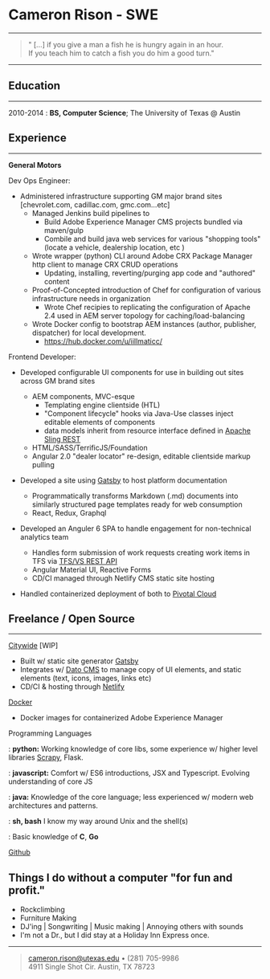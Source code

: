 Cameron Rison - SWE
============

----

> " […] if you give a man a fish he is hungry again in an hour.\
> If you teach him to catch a fish you do him a good turn."

----

Education
---------

--------------------------------------
2010-2014 
:   **BS, Computer Science**; The University of Texas @ Austin


Experience
----------

--------------------------------------

**General Motors**

Dev Ops Engineer:
* Administered infrastructure supporting GM major brand sites [chevrolet.com,  cadillac.com, gmc.com...etc]
    - Managed Jenkins build pipelines to 
        + Build Adobe Experience Manager CMS projects bundled via maven/gulp
        + Combile and build java web services for various "shopping tools" (locate a vehicle, dealership location, etc )
    - Wrote wrapper (python) CLI around Adobe CRX Package Manager http client to manage CRX CRUD operations 
        + Updating, installing, reverting/purging app code and "authored" content 
    - Proof-of-Concepted introduction of Chef for configuration of various infrastructure needs in organization
        + Wrote Chef recipies to replicating the configuration of Apache 2.4 used in AEM server topology for caching/load-balancing
    - Wrote Docker config to bootstrap AEM instances (author, publisher, dispatcher) for local development.
        * https://hub.docker.com/u/iillmaticc/

Frontend Developer:
* Developed configurable UI components for use in building out sites across GM brand sites
    - AEM components, MVC-esque
        + Templating engine clientside (HTL)
        + "Component lifecycle" hooks via Java-Use classes inject editable elements of components
        + data models inherit from resource interface defined in [Apache Sling REST](https://sling.apache.org/) 
    - HTML/SASS/TerrificJS/Foundation
    - Angular 2.0 "dealer locator" re-design, editable clientside markup pulling 
* Developed a site using [Gatsby](https://gatsbyjs.org) to host platform documentation
    - Programmatically transforms Markdown (.md) documents into similarly structured page templates
      ready for web consumption
    - React, Redux, Graphql

* Developed an Anguler 6 SPA to handle engagement for non-technical analytics team
    - Handles form submission of work requests creating work items in TFS via [TFS/VS REST API](https://docs.microsoft.com/en-us/rest/api/vsts/?view=vsts-rest-4.1) 
    - Angular Material UI, Reactive Forms
    - CD/CI managed through Netlify CMS static site hosting

* Handled containerized deployment of both to [Pivotal Cloud](https://pivotal.io/platform)


Freelance / Open Source
----
--------------------------------------

[Citywide](https://citywideholdup.netlify.com/) [WIP]
- Built w/ static site generator [Gatsby](https://gatsbyjs.org)
- Integrates w/ [Dato CMS](https://www.datocms.com/) to manage copy of
  UI elements, and static elements (text, icons, images, links etc) 
- CD/CI & hosting through [Netlify](https://www.netlify.com/) 


[Docker](https://hub.docker.com/u/iillmaticc/)
- Docker images for containerized Adobe Experience Manager

Programming Languages

:   **python:** 
    Working knowledge of core libs, some experience w/ higher level libraries 
    [Scrapy](https://scrapy.org/), Flask.

:   **javascript:** 
    Comfort w/ ES6 introductions, JSX and Typescript. Evolving understanding of core JS

:   **java:** Knowledge of the core language; less experienced w/ modern web architectures and patterns. 

:   **sh, bash** I know my way around Unix and the shell(s)

:   Basic knowledge of **C**, **Go** 


[Github](https://github.com/killakam3084)

Things I do without a computer "for fun and profit."
----------------------------------------

* Rockclimbing
* Furniture Making 
* DJ'ing | Songwriting | Music making | Annoying others with sounds 
* I'm not a Dr., but I did stay at a Holiday Inn Express once.  

----

> <cameron.rison@utexas.edu> • (281) 705-9986\
> 4911 Single Shot Cir. Austin, TX 78723 